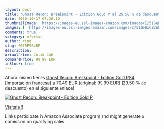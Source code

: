 ```yaml
---
layout: post
title: 'Ghost Recon: Breakpoint - Edition Gold P al 29.50 % de descuento'
date: 2020-10-17 07:36:15
thumbnailImage: 'https://images-eu.ssl-images-amazon.com/images/I/51GeBxCZ2nL._SL200_.jpg'
images: [ 'https://images-eu.ssl-images-amazon.com/images/I/51GeBxCZ2nL._SL200_.jpg' ]
comments: true
category: ofertas
author: ring
slug: B07RP9B4RP
description:
actualPrice: 70.49 EUR
comparePrice: 99.99 EUR
inStock: true
---
```


Ahora mismo tienes [Ghost Recon: Breakpoint - Edition Gold PS4 [Importación francesa]](https://www.amazon.es/dp/B07RP9B4RP/?tag=tolees-21) a 70.49 EUR (original: 99.99 EUR) (29.50 %  de descuento) en el siguiente enlace!

[![Ghost Recon: Breakpoint - Edition Gold P](https://images-eu.ssl-images-amazon.com/images/I/51GeBxCZ2nL._SL200_.jpg)](https://www.amazon.es/dp/B07RP9B4RP/?tag=tolees-21)

[Visítala!!!](https://www.amazon.es/dp/B07RP9B4RP/?tag=tolees-21)

Links participate in Amazon Associate program and might generate a comission on qualifying sales
